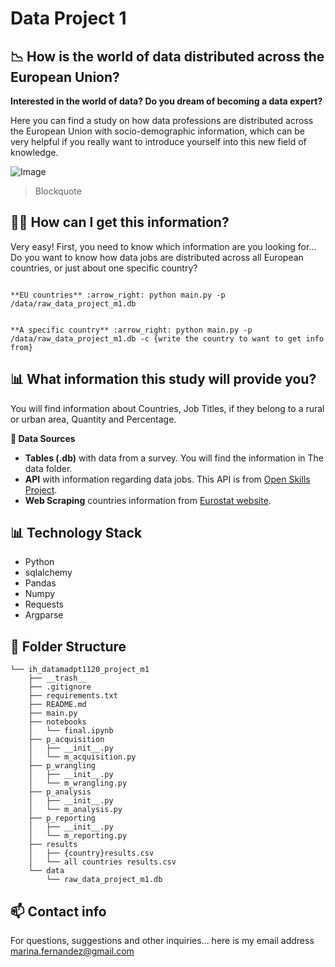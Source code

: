 # Data Project 1

## :chart_with_downwards_trend: How is the world of data distributed across the European Union?

**Interested in the world of data? Do you dream of becoming a data expert?**

Here you can find a study on how data professions are distributed across the European Union with socio-demographic information, which can be very helpful if you really want to introduce yourself into this new field of knowledge. 

![Image](https://www.masterbigdataonline.com/images/big_data_matrix.jpg)

> Blockquote


## :woman_technologist: How can I get this information?

Very easy! First, you need to know which information are you looking for... Do you want to know how data jobs are distributed across all European countries, or just about one specific country?

``` 

**EU countries** :arrow_right: python main.py -p /data/raw_data_project_m1.db

```

``` 

**A specific country** :arrow_right: python main.py -p /data/raw_data_project_m1.db -c {write the country to want to get info from}

```

## :bar_chart: What information this study will provide you?

You will find information about Countries, Job Titles, if they belong to a rural or urban area, Quantity and Percentage. 

**:round_pushpin: Data Sources**

* **Tables (.db)** with data from a survey. You will find the information in The data folder.
* **API** with information regarding data jobs. This API is from [Open Skills Project](http://dataatwork.org/data/).
* **Web Scraping** countries information from [Eurostat website](https://ec.europa.eu/eurostat/statistics-explained/index.php/Glossary:Country_codes).


## :bar_chart: Technology Stack

* Python
* sqlalchemy
* Pandas
* Numpy
* Requests
* Argparse

## :open_file_folder: Folder Structure

``` 
└── ih_datamadpt1120_project_m1
    ├── __trash__
    ├── .gitignore
    ├── requirements.txt
    ├── README.md
    ├── main.py
    ├── notebooks
    │   └── final.ipynb
    ├── p_acquisition
    │   ├── __init__.py
    │   └── m_acquisition.py
    ├── p_wrangling
    │   ├── __init__.py
    │   └── m_wrangling.py
    ├── p_analysis
    │   ├── __init__.py
    │   └── m_analysis.py
    ├── p_reporting
    │   ├── __init__.py
    │   └── m_reporting.py
    ├── results
    │	├── {country}results.csv
    │	└── all countries results.csv
    └── data
        └── raw_data_project_m1.db

```

## :mailbox: Contact info

For questions, suggestions and other inquiries... here is my email address [marina.fernandez@gmail.com](m.fernandezban@gmail.com)






